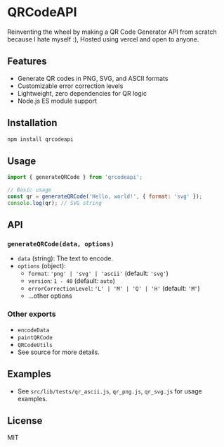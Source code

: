# QRCodeAPI

Reinventing the wheel by making a QR Code Generator API from scratch because I hate myself :), Hosted using vercel and open to anyone.

## Features

- Generate QR codes in PNG, SVG, and ASCII formats
- Customizable error correction levels
- Lightweight, zero dependencies for QR logic
- Node.js ES module support

## Installation

```bash
npm install qrcodeapi
```

## Usage

```js
import { generateQRCode } from 'qrcodeapi';

// Basic usage
const qr = generateQRCode('Hello, world!', { format: 'svg' });
console.log(qr); // SVG string
```

## API

### `generateQRCode(data, options)`

- `data` (string): The text to encode.
- `options` (object):
	- `format`: `'png' | 'svg' | 'ascii'` (default: `'svg'`)
 	- `version`: `1 - 40` (default: `auto`)
	- `errorCorrectionLevel`: `'L' | 'M' | 'Q' | 'H'` (default: `'M'`)
	- ...other options

### Other exports

- `encodeData`
- `paintQRCode`
- `QRCodeUtils`
- See source for more details.

## Examples

- See `src/lib/tests/qr_ascii.js`, `qr_png.js`, `qr_svg.js` for usage examples.

## License

MIT
